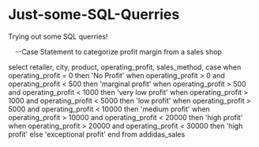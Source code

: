 # Just-some-SQL-Querries
Trying out some SQL querries!

  --Case Statement to categorize profit margin from a sales shop

select retailer, city, product, operating_profit, sales_method,
case
when operating_profit = 0 then 'No Profit'
when operating_profit > 0 and operating_profit < 500 then 'marginal profit'
when operating_profit > 500 and operating_profit < 1000 then 'very low profit'
when operating_profit > 1000 and operating_profit < 5000 then 'low profit'
when operating_profit > 5000 and operating_profit < 10000 then 'medium profit'
when operating_profit > 10000 and operating_profit < 20000 then 'high profit'
when operating_profit > 20000 and operating_profit < 30000 then 'high profit'
else 'exceptional profit'
end
from addidas_sales
